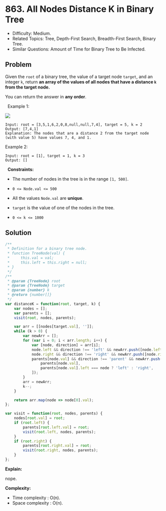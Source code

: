 # 863. All Nodes Distance K in Binary Tree

- Difficulty: Medium.
- Related Topics: Tree, Depth-First Search, Breadth-First Search, Binary Tree.
- Similar Questions: Amount of Time for Binary Tree to Be Infected.

## Problem

Given the `root` of a binary tree, the value of a target node `target`, and an integer `k`, return **an array of the values of all nodes that have a distance **`k`** from the target node.**

You can return the answer in **any order**.

 
Example 1:

![](https://s3-lc-upload.s3.amazonaws.com/uploads/2018/06/28/sketch0.png)

```
Input: root = [3,5,1,6,2,0,8,null,null,7,4], target = 5, k = 2
Output: [7,4,1]
Explanation: The nodes that are a distance 2 from the target node (with value 5) have values 7, 4, and 1.
```

Example 2:

```
Input: root = [1], target = 1, k = 3
Output: []
```

 
**Constraints:**


	
- The number of nodes in the tree is in the range `[1, 500]`.
	
- `0 <= Node.val <= 500`
	
- All the values `Node.val` are **unique**.
	
- `target` is the value of one of the nodes in the tree.
	
- `0 <= k <= 1000`



## Solution

```javascript
/**
 * Definition for a binary tree node.
 * function TreeNode(val) {
 *     this.val = val;
 *     this.left = this.right = null;
 * }
 */
/**
 * @param {TreeNode} root
 * @param {TreeNode} target
 * @param {number} k
 * @return {number[]}
 */
var distanceK = function(root, target, k) {
    var nodes = [];
    var parents = [];
    visit(root, nodes, parents);

    var arr = [[nodes[target.val], '']];
    while (k > 0) {
        var newArr = [];
        for (var i = 0; i < arr.length; i++) {
            var [node, direction] = arr[i];
            node.left && direction !== 'left' && newArr.push([node.left, 'parent']);
            node.right && direction !== 'right' && newArr.push([node.right, 'parent']);
            parents[node.val] && direction !== 'parent' && newArr.push([
                parents[node.val],
                parents[node.val].left === node ? 'left' : 'right',
            ]);
        }
        arr = newArr;
        k--;
    }

    return arr.map(node => node[0].val);
};

var visit = function(root, nodes, parents) {
    nodes[root.val] = root;
    if (root.left) {
        parents[root.left.val] = root;
        visit(root.left, nodes, parents);
    }
    if (root.right) {
        parents[root.right.val] = root;
        visit(root.right, nodes, parents);
    }
};
```

**Explain:**

nope.

**Complexity:**

* Time complexity : O(n).
* Space complexity : O(n).
